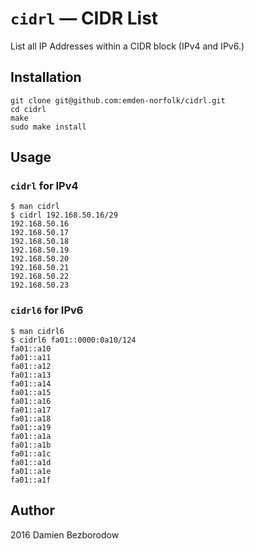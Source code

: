 # `cidrl` — CIDR List

List all IP Addresses within a CIDR block (IPv4 and IPv6.)

## Installation

```
git clone git@github.com:emden-norfolk/cidrl.git
cd cidrl
make
sudo make install
```

## Usage

### `cidrl` for IPv4

```
$ man cidrl
$ cidrl 192.168.50.16/29
192.168.50.16
192.168.50.17
192.168.50.18
192.168.50.19
192.168.50.20
192.168.50.21
192.168.50.22
192.168.50.23
```

### `cidrl6` for IPv6

```
$ man cidrl6
$ cidrl6 fa01::0000:0a10/124
fa01::a10
fa01::a11
fa01::a12
fa01::a13
fa01::a14
fa01::a15
fa01::a16
fa01::a17
fa01::a18
fa01::a19
fa01::a1a
fa01::a1b
fa01::a1c
fa01::a1d
fa01::a1e
fa01::a1f
```

## Author

2016 Damien Bezborodow

